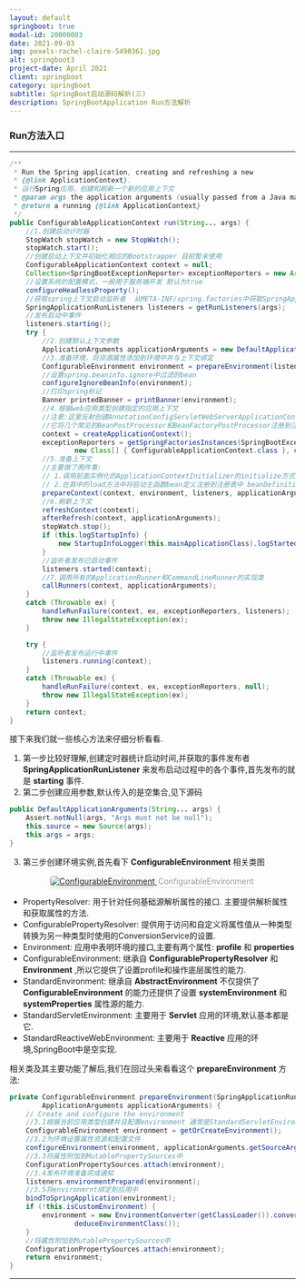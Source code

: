 ```yaml
---
layout: default
springboot: true
modal-id: 20000003
date: 2021-09-03
img: pexels-rachel-claire-5490361.jpg
alt: springboot3
project-date: April 2021
client: springboot
category: springboot
subtitle: SpringBoot启动源码解析(三)
description: SpringBootApplication Run方法解析
---
```

### Run方法入口
- - -
``` java
/**
 * Run the Spring application, creating and refreshing a new
 * {@link ApplicationContext}.
 * 运行Spring应用，创建和刷新一个新的应用上下文
 * @param args the application arguments (usually passed from a Java main method)
 * @return a running {@link ApplicationContext}
 */
public ConfigurableApplicationContext run(String... args) {
    //1.创建启动计时器
    StopWatch stopWatch = new StopWatch();
    stopWatch.start();
    //创建启动上下文并初始化相应的Bootstrapper 目前暂未使用
    ConfigurableApplicationContext context = null;
    Collection<SpringBootExceptionReporter> exceptionReporters = new ArrayList<>();
    //设置系统的配置模式，一般用于服务端开发 默认为true
    configureHeadlessProperty();
    //获取spring上下文启动监听者  从META-INF/spring.factories中获取SpringApplicationRunListener的实现类并加载
    SpringApplicationRunListeners listeners = getRunListeners(args);
    //发布启动中事件
    listeners.starting();
    try {
        //2.创建默认上下文参数
        ApplicationArguments applicationArguments = new DefaultApplicationArguments(args);
        //3.准备环境，将资源属性添加到环境中并与上下文绑定
        ConfigurableEnvironment environment = prepareEnvironment(listeners, applicationArguments);
        //设置spring.beaninfo.ignore中过滤的bean
        configureIgnoreBeanInfo(environment);
        //打印spring标记
        Banner printedBanner = printBanner(environment);
        //4.根据web应用类型创建指定的应用上下文
        //注意:这里反射创建AnnotationConfigServletWebServerApplicationContext时,构造中创建AnnotatedBeanDefinitionReader中的AnnotationConfigUtils.registerAnnotationConfigProcessors(this.registry)方法很重要
        //它将几个常见的BeanPostProcessor和BeanFactoryPostProcessor注册到注册表中  最重要的是internalConfigurationAnnotationProcessor来解析Configuration的配置类
        context = createApplicationContext();
        exceptionReporters = getSpringFactoriesInstances(SpringBootExceptionReporter.class,
                new Class[] { ConfigurableApplicationContext.class }, context);
        //5.准备上下文
        //主要做了两件事:
        // 1.调用前面实例化的ApplicationContextInitializer的initialize方式初始化上下文
        // 2.在其中的load方法中将启动主函数bean定义注册到注册表中 beanDefinitionMap
        prepareContext(context, environment, listeners, applicationArguments, printedBanner);
        //6.刷新上下文
        refreshContext(context);
        afterRefresh(context, applicationArguments);
        stopWatch.stop();
        if (this.logStartupInfo) {
            new StartupInfoLogger(this.mainApplicationClass).logStarted(getApplicationLog(), stopWatch);
        }
        //监听者发布已启动事件
        listeners.started(context);
        //7.调用所有的ApplicationRunner和CommandLineRunner的实现类
        callRunners(context, applicationArguments);
    }
    catch (Throwable ex) {
        handleRunFailure(context, ex, exceptionReporters, listeners);
        throw new IllegalStateException(ex);
    }

    try {
        //监听者发布运行中事件
        listeners.running(context);
    }
    catch (Throwable ex) {
        handleRunFailure(context, ex, exceptionReporters, null);
        throw new IllegalStateException(ex);
    }
    return context;
}
```
接下来我们就一些核心方法来仔细分析看看.  
1. 第一步比较好理解,创建定时器统计启动时间,并获取的事件发布者 __SpringApplicationRunListener__ 来发布启动过程中的各个事件,首先发布的就是 __starting__ 事件.  
2. 第二步创建应用参数,默认传入的是空集合,见下源码  
``` java
public DefaultApplicationArguments(String... args) {
    Assert.notNull(args, "Args must not be null");
    this.source = new Source(args);
    this.args = args;
}
```
3. 第三步创建环境实例,首先看下 __ConfigurableEnvironment__ 相关类图
<center>
    <a href="https://cdn.jsdelivr.net/gh/BiggerYellow/BiggerYellow.github.io/img/springboot/ConfigurableEnvironment.png">
    <img style="border-radius: 0.3125em;
    box-shadow: 0 2px 4px 0 rgba(34,36,38,.12),0 2px 10px 0 rgba(34,36,38,.08);" class="img-responsive img-centered" alt="ConfigurableEnvironment"
    src="https://cdn.jsdelivr.net/gh/BiggerYellow/BiggerYellow.github.io/img/springboot/ConfigurableEnvironment.png">
    <div style="color:orange; border-bottom: 1px solid #d9d9d9;
    display: inline-block;
    color: #999;
    padding: 2px;">ConfigurableEnvironment</div>
    </a>
</center>

- PropertyResolver: 用于针对任何基础源解析属性的接口. 主要提供解析属性和获取属性的方法.    
- ConfigurablePropertyResolver: 提供用于访问和自定义将属性值从一种类型转换为另一种类型时使用的ConversionService的设置.
- Environment: 应用中表明环境的接口,主要有两个属性: __profile__ 和 __properties__
- ConfigurableEnvironment: 继承自 __ConfigurablePropertyResolver__ 和 __Environment__ ,所以它提供了设置profile和操作底层属性的能力.  
- StandardEnvironment: 继承自 __AbstractEnvironment__ 不仅提供了 __ConfigurableEnvironment__ 的能力还提供了设置 __systemEnvironment__ 和 __systemProperties__ 属性源的能力.  
- StandardServletEnvironment: 主要用于 __Servlet__ 应用的环境,默认基本都是它.  
- StandardReactiveWebEnvironment: 主要用于 __Reactive__ 应用的环境,SpringBoot中是空实现. 

相关类及其主要功能了解后,我们在回过头来看看这个 __prepareEnvironment__ 方法:  
``` java
private ConfigurableEnvironment prepareEnvironment(SpringApplicationRunListeners listeners,
        ApplicationArguments applicationArguments) {
    // Create and configure the environment
    //3.1根据当前应用类型创建并且配置environment 通常是StandardServletEnvironment
    ConfigurableEnvironment environment = getOrCreateEnvironment();
    //3.2为环境设置属性资源和配置文件
    configureEnvironment(environment, applicationArguments.getSourceArgs());
    //3.3将属性附加到MutablePropertySources中
    ConfigurationPropertySources.attach(environment);
    //3.4发布环境准备完成通知
    listeners.environmentPrepared(environment);
    //3.5将environmrnt绑定到应用中
    bindToSpringApplication(environment);
    if (!this.isCustomEnvironment) {
        environment = new EnvironmentConverter(getClassLoader()).convertEnvironmentIfNecessary(environment,
                deduceEnvironmentClass());
    }
    //将属性附加到MutablePropertySources中
    ConfigurationPropertySources.attach(environment);
    return environment;
}
```


- - -
